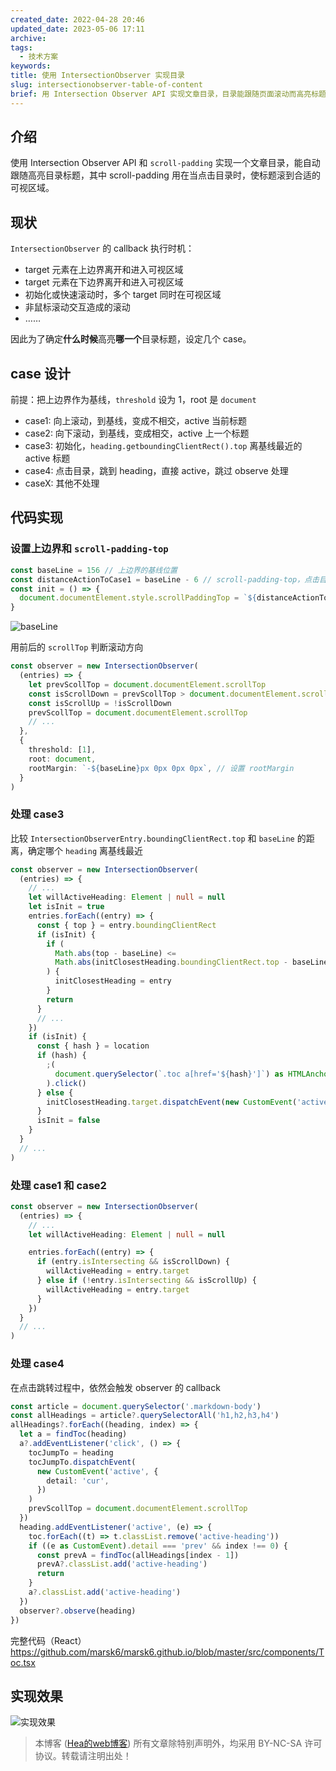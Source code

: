 ```yaml
---
created_date: 2022-04-28 20:46
updated_date: 2023-05-06 17:11
archive:
tags:
  - 技术方案
keywords:
title: 使用 IntersectionObserver 实现目录
slug: intersectionobserver-table-of-content
brief: 用 Intersection Observer API 实现文章目录，目录能跟随页面滚动而高亮标题
---
```


## 介绍

使用 Intersection Observer API 和 `scroll-padding` 实现一个文章目录，能自动跟随高亮目录标题，其中 scroll-padding 用在当点击目录时，使标题滚到合适的可视区域。

## 现状

`IntersectionObserver` 的 callback 执行时机：

- target 元素在上边界离开和进入可视区域
- target 元素在下边界离开和进入可视区域
- 初始化或快速滚动时，多个 target 同时在可视区域
- 非鼠标滚动交互造成的滚动
- ……

因此为了确定**什么时候**高亮**哪一个**目录标题，设定几个 case。

## case 设计

前提：把上边界作为基线，`threshold` 设为 1，root 是 `document`

- case1: 向上滚动，到基线，变成不相交，active 当前标题
- case2: 向下滚动，到基线，变成相交，active 上一个标题
- case3: 初始化，`heading.getboundingClientRect().top` 离基线最近的 active 标题
- case4: 点击目录，跳到 heading，直接 active，跳过 observe 处理
- caseX: 其他不处理

## 代码实现

### 设置上边界和 `scroll-padding-top`

```typescript
const baseLine = 156 // 上边界的基线位置
const distanceActionToCase1 = baseLine - 6 // scroll-padding-top，点击目录跳转后的标题位置视为 case1
const init = () => {
  document.documentElement.style.scrollPaddingTop = `${distanceActionToCase1}px`
}
```

![baseLine](https://cdn.jsdelivr.net/gh/marsk6/image-center@master/io-toc.png)

用前后的 `scrollTop` 判断滚动方向

```ts
const observer = new IntersectionObserver(
  (entries) => {
    let prevScollTop = document.documentElement.scrollTop
    const isScrollDown = prevScollTop > document.documentElement.scrollTop
    const isScrollUp = !isScrollDown
    prevScollTop = document.documentElement.scrollTop
    // ...
  },
  {
    threshold: [1],
    root: document,
    rootMargin: `-${baseLine}px 0px 0px 0px`, // 设置 rootMargin
  }
)
```

### 处理 case3

比较 `IntersectionObserverEntry.boundingClientRect.top` 和 `baseLine` 的距离，确定哪个 `heading` 离基线最近

```ts
const observer = new IntersectionObserver(
  (entries) => {
    // ...
    let willActiveHeading: Element | null = null
    let isInit = true
    entries.forEach((entry) => {
      const { top } = entry.boundingClientRect
      if (isInit) {
        if (
          Math.abs(top - baseLine) <=
          Math.abs(initClosestHeading.boundingClientRect.top - baseLine)
        ) {
          initClosestHeading = entry
        }
        return
      }
      // ...
    })
    if (isInit) {
      const { hash } = location
      if (hash) {
        ;(
          document.querySelector(`.toc a[href='${hash}']`) as HTMLAnchorElement
        ).click()
      } else {
        initClosestHeading.target.dispatchEvent(new CustomEvent('active'))
      }
      isInit = false
    }
  }
  // ...
)
```

### 处理 case1 和 case2

```ts
const observer = new IntersectionObserver(
  (entries) => {
    // ...
    let willActiveHeading: Element | null = null

    entries.forEach((entry) => {
      if (entry.isIntersecting && isScrollDown) {
        willActiveHeading = entry.target
      } else if (!entry.isIntersecting && isScrollUp) {
        willActiveHeading = entry.target
      }
    })
  }
  // ...
)
```

### 处理 case4

在点击跳转过程中，依然会触发 observer 的 callback

```ts
const article = document.querySelector('.markdown-body')
const allHeadings = article?.querySelectorAll('h1,h2,h3,h4')
allHeadings?.forEach((heading, index) => {
  let a = findToc(heading)
  a?.addEventListener('click', () => {
    tocJumpTo = heading
    tocJumpTo.dispatchEvent(
      new CustomEvent('active', {
        detail: 'cur',
      })
    )
    prevScollTop = document.documentElement.scrollTop
  })
  heading.addEventListener('active', (e) => {
    toc.forEach((t) => t.classList.remove('active-heading'))
    if ((e as CustomEvent).detail === 'prev' && index !== 0) {
      const prevA = findToc(allHeadings[index - 1])
      prevA?.classList.add('active-heading')
      return
    }
    a?.classList.add('active-heading')
  })
  observer?.observe(heading)
})
```

完整代码（React）
https://github.com/marsk6/marsk6.github.io/blob/master/src/components/Toc.tsx

## 实现效果

![实现效果](https://cdn.jsdelivr.net/gh/marsk6/image-center@master/io-toc.gif)

> 本博客 ([Hea的web博客](https://marsk6.github.io/)) 所有文章除特别声明外，均采用 BY-NC-SA 许可协议。转载请注明出处！
